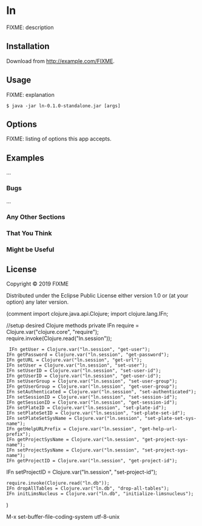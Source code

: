# ln

FIXME: description

## Installation

Download from http://example.com/FIXME.

## Usage

FIXME: explanation

    $ java -jar ln-0.1.0-standalone.jar [args]

## Options

FIXME: listing of options this app accepts.

## Examples

...

### Bugs

...

### Any Other Sections
### That You Think
### Might be Useful

## License

Copyright © 2019 FIXME

Distributed under the Eclipse Public License either version 1.0 or (at
your option) any later version.


(comment
import clojure.java.api.Clojure;
import clojure.lang.IFn;

//setup desired Clojure methods
    private IFn require = Clojure.var("clojure.core", "require");
    require.invoke(Clojure.read("ln.session"));


     IFn getUser = Clojure.var("ln.session", "get-user");
    IFn getPassword = Clojure.var("ln.session", "get-password");
    IFn getURL = Clojure.var("ln.session", "get-url");
    IFn setUser = Clojure.var("ln.session", "set-user");
    IFn setUserID = Clojure.var("ln.session", "set-user-id");
    IFn getUserID = Clojure.var("ln.session", "get-user-id");
    IFn setUserGroup = Clojure.var("ln.session", "set-user-group");
    IFn getUserGroup = Clojure.var("ln.session", "get-user-group");
    IFn setAuthenticated = Clojure.var("ln.session", "set-authenticated");
    IFn setSessionID = Clojure.var("ln.session", "set-session-id");
    IFn getSessionID = Clojure.var("ln.session", "get-session-id");
    IFn setPlateID = Clojure.var("ln.session", "set-plate-id");
    IFn setPlateSetID = Clojure.var("ln.session", "set-plate-set-id");
    IFn setPlateSetSysName = Clojure.var("ln.session", "set-plate-set-sys-name");
    IFn getHelpURLPrefix = Clojure.var("ln.session", "get-help-url-prefix");
    IFn getProjectSysName = Clojure.var("ln.session", "get-project-sys-name");
    IFn setProjectSysName = Clojure.var("ln.session", "set-project-sys-name");
    IFn getProjectID = Clojure.var("ln.session", "get-project-id");
   IFn setProjectID = Clojure.var("ln.session", "set-project-id");

    require.invoke(Clojure.read("ln.db"));
    IFn dropAllTables = Clojure.var("ln.db", "drop-all-tables");
    IFn initLimsNucleus = Clojure.var("ln.db", "initialize-limsnucleus");
)

M-x set-buffer-file-coding-system utf-8-unix

